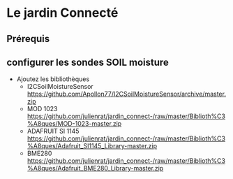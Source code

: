 # Le jardin Connecté

## Prérequis

## configurer les sondes SOIL moisture
- Ajoutez les bibliothèques
	- I2CSoilMoistureSensor https://github.com/Apollon77/I2CSoilMoistureSensor/archive/master.zip
	- MOD 1023 https://github.com/julienrat/jardin_connect-/raw/master/Biblioth%C3%A8ques/MOD-1023-master.zip
	- ADAFRUIT SI 1145 https://github.com/julienrat/jardin_connect-/raw/master/Biblioth%C3%A8ques/Adafruit_SI1145_Library-master.zip
	- BME280 https://github.com/julienrat/jardin_connect-/raw/master/Biblioth%C3%A8ques/Adafruit_BME280_Library-master.zip
	
